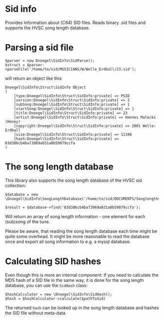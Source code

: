 # Sid info
Provides information about (C64) SID files. Reads binary .sid files and supports the
HVSC song length database.

# Parsing a sid file
```
$parser = new Dnoegel\SidInfo\SidParse();
$struct = $parser->parseFile('/home/to/sid/MUSICIANS/W/Welle_Erdball/23.sid');
```

will return an object like this:

```
Dnoegel\SidInfo\Struct\SidInfo Object
(
    [type:Dnoegel\SidInfo\Struct\SidInfo:private] => PSID
    [version:Dnoegel\SidInfo\Struct\SidInfo:private] => 2
    [subSong:Dnoegel\SidInfo\Struct\SidInfo:private] => 1
    [startSong:Dnoegel\SidInfo\Struct\SidInfo:private] => 1
    [title:Dnoegel\SidInfo\Struct\SidInfo:private] => 23
    [artist:Dnoegel\SidInfo\Struct\SidInfo:private] => Hannes Malecki (Honey)
    [copyright:Dnoegel\SidInfo\Struct\SidInfo:private] => 2001 Welle: Erdball
    [size:Dnoegel\SidInfo\Struct\SidInfo:private] => 11346
    [hash:Dnoegel\SidInfo\Struct\SidInfo:private] => 83d386cb4ba73969a031a0b59079ccfa
)
```

# The song length database

This library also supports the song length database of the HVSC sid collection:

```
$database = new \Dnoegel\SidInfo\SongLengthDatabase('/home/to/sid/DOCUMENTS/Songlengths.txt');

$result = $database->find('83d386cb4ba73969a031a0b59079ccfa');
```

Will return an array of song length information - one element for each (sub)song of the tune.

Please be aware, that reading the song length database each time might be quite some overhead.
It might be more reasonable to read the database once and export all song information to e.g.
a mysql database.

# Calculating SID hashes

Even though this is more an internal component: If you need to calculate the MD5 hash of a SID
file in the same way, it is done for the song length database, you can use the `SidHash`
class:

```
$hashCalculator = new \Dnoegel\SidInfo\SidHash();
$hash = $hashCalculator->calculate($pathToSid)
```

The returned `hash` can be looked up in the song length database and hashes the SID file without
meta-data.
